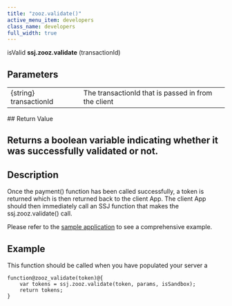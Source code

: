 ```yaml
---
title: "zooz.validate()"
active_menu_item: developers
class_name: developers
full_width: true
---
```



isValid **ssj.zooz.validate** (transactionId)

## Parameters

<table>
<tr>
<td width="181">
{string} transactionId

</td>
<td width="18">
</td>
<td width="681">
The transactionId that is passed in from the client

</td>
</tr>
</table>
## Return Value

## Returns a boolean variable indicating whether it was successfully validated or not.

## Description

Once the payment() function has been called successfully, a token is returned which is then returned back to the client App. The client App should then immediately call an SSJ function that makes the ssj.zooz.validate() call.

Please refer to the [sample application](../../../../product-guide/advanced-features/credit-card-payment-processing/) to see a comprehensive example.

## Example

This function should be called when you have populated your server a

    function@zooz_validate(token)@{
        var tokens = ssj.zooz.validate(token, params, isSandbox);
        return tokens;
    }
     
     
   

